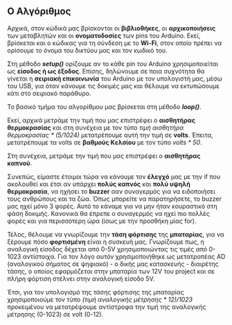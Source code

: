 ## Ο Αλγόριθμος

Αρχικά, στον κώδικά μας βρίσκονται οι **βιβλιοθήκες**, οι **αρχικοποιήσεις** των μεταβλητών και οι **ονοματοδοσίες** των pins του Arduino.
Εκεί, βρίσκεται και ο κώδικας για τη σύνδεση με το **Wi-Fi**, στον οποίο πρέπει να ορίσουμε το όνομα του δικτύου μας και τον κωδικό του.

Στη μέθοδο ***setup()*** ορίζουμε αν το κάθε pin του Arduino χρησιμοποιείται ως **είσοδος ή ως έξοδος**.
Επίσης, δηλώνουμε σε ποια συχνότητα θα γίνεται η **σειριακή επικοινωνία** του Arduino με τον υπολογιστή μας, μέσω του USB, για όταν κάνουμε τις δοκιμές μας και θέλουμε να εκτυπώσουμε κάτι στο σειριακό παράθυρο.

Το βασικό τμήμα του αλγορίθμου μας βρίσκεται στη μέθοδο ***loop()***.

Εκεί, αρχικά μετράμε την τιμή που μας επιστρέφει ο **αισθητήρας θερμοκρασίας** και στη συνέχεια με τον τύπο *τιμή αισθητήρα θερμοκρασίας * (5/1024)* μετατρέπουμε αυτή την τιμή σε **volts**. Έπειτα, μετατρέπουμε τα volts σε **βαθμούς Κελσίου** με τον τύπο *volts * 50*.

Στη συνέχεια, μετράμε την τιμή που μας επιστρέφει ο **αισθητήρας καπνού**.

Συνεπώς, είμαστε έτοιμοι τώρα να κάνουμε τον **έλεγχό** μας με την if που ακολουθεί και έτσι αν υπάρχει **πολύς καπνός** και **πολύ υψηλή θερμοκρασία**, να ηχήσει το **buzzer** σαν συναγερμός για να ειδοποιήσει τους ανθρώπους και τα ζώα. Όπως μπορείτε να παρατηρήσετε, το buzzer μας ηχεί μόνο 3 φορές. Αυτό το κάναμε για να μην ήταν κουραστικό στη φάση δοκιμής. Κανονικά θα έπρεπε ο συναγερμός να ηχεί πιο πολλές φορές και για περισσότερη ώρα (ίσως με την προσθήκη μίας for).

Τέλος, θέλουμε να γνωρίζουμε την **τάση φόρτισης** της **μπαταρίας**, για να ξέρουμε πόσο **φορτισμένη** είναι η συσκευή μας. Γνωρίζουμε πως, η αναλογική είσοδος δέχεται από 0-5V χρησιμοποιώντας τις τιμές από 0-1023 αντίστοιχα. Για τον λόγο αυτόν χρησιμοποιήθηκε ως μετατροπέας AD (αναλογικού σήματος σε ψηφιακό) - ο δικής μας κατασκευής - διαιρέτης τάσης, ο οποίος εφαρμόζεται στην μπαταρία των 12V του project και σε πλήρη φόρτιση στέλνει στην αναλογική είσοδο 5V.

Έτσι, για τον υπολογισμό της τάσης φόρτισης της μπαταρίας χρησιμοποιούμε τον τύπο *(τιμή αναλογικής μέτρησης * 12)/1023* προκειμένου να μετατρέψουμε αντίστροφα την τιμή της αναλογικής μέτρησης (0-1023) σε volt (0-12).
